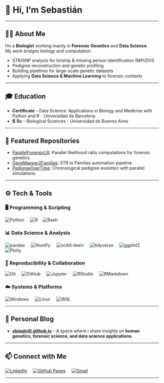 # 👋 Hi, I’m Sebastián 

---

## 👨‍🔬 About Me 

I’m a **Biologist** working mainly in **Forensic Genetics** and **Data Science**.  
My work bridges biology and computation:  
- STR/SNP analysis for kinship & missing person identification (MPI/DVI)  
- Pedigree reconstruction and genetic profiling  
- Building pipelines for large-scale genetic datasets  
- Applying **Data Science & Machine Learning** to forensic contexts  

---

## 🎓 Education

- **Certificate** – Data Science: Applications in Biology and Medicine with Python and R - Universidad de Barcelona
- **B.Sc** – Biological Sciences - Universidad de Buenos Aires

---

## 📂 Featured Repositories  

- [ParallelForensicLR](https://github.com/sbiagini0/ParallelForensicLR): Parallel likelihood ratio computations for forensic genetics.  
- [GeneMapper2Familias](https://github.com/sbiagini0/GeneMapper2Familias): STR to Familias automation pipeline.
- [PedigreeOverTime](https://github.com/sbiagini0/PedigreeOverTime): Chronological pedigree evolution with parallel simulations.
  
---

## ⚙️ Tech & Tools  

### 🖥️ Programming & Scripting  

![Python](https://img.shields.io/badge/Python-3776AB?style=for-the-badge&logo=python&logoColor=white) &nbsp;&nbsp;&nbsp;
![R](https://img.shields.io/badge/R-276DC3?style=for-the-badge&logo=r&logoColor=white)&nbsp;&nbsp;&nbsp;
![Bash](https://img.shields.io/badge/Bash-4EAA25?style=for-the-badge&logo=gnubash&logoColor=white) &nbsp;&nbsp;&nbsp;

### 📊 Data Science & Analysis  

![pandas](https://img.shields.io/badge/pandas-150458?style=for-the-badge&logo=pandas&logoColor=white) &nbsp;&nbsp;&nbsp;
![NumPy](https://img.shields.io/badge/numpy-013243?style=for-the-badge&logo=numpy&logoColor=white) &nbsp;&nbsp;&nbsp;
![scikit-learn](https://img.shields.io/badge/scikit--learn-F7931E?style=for-the-badge&logo=scikit-learn&logoColor=white) &nbsp;&nbsp;&nbsp;
![tidyverse](https://img.shields.io/badge/tidyverse-1A162D?style=for-the-badge&logo=R&logoColor=white) &nbsp;&nbsp;&nbsp;
![ggplot2](https://img.shields.io/badge/ggplot2-276DC3?style=for-the-badge&logo=r&logoColor=white) &nbsp;&nbsp;&nbsp;
![Plotly](https://img.shields.io/badge/plotly-3F4F75?style=for-the-badge&logo=plotly&logoColor=white) &nbsp;&nbsp;&nbsp;

### 📂 Reproducibility & Collaboration  

![Git](https://img.shields.io/badge/Git-F05032?style=for-the-badge&logo=git&logoColor=white) &nbsp;&nbsp;&nbsp;
![GitHub](https://img.shields.io/badge/GitHub-181717?style=for-the-badge&logo=github&logoColor=white) &nbsp;&nbsp;&nbsp;
![Jupyter](https://img.shields.io/badge/Jupyter-F37626?style=for-the-badge&logo=jupyter&logoColor=white) &nbsp;&nbsp;&nbsp;
![RStudio](https://img.shields.io/badge/RStudio-75AADB?style=for-the-badge&logo=rstudio&logoColor=white) &nbsp;&nbsp;&nbsp;
![RMarkdown](https://img.shields.io/badge/RMarkdown-2C3E50?style=for-the-badge&logo=r&logoColor=white) &nbsp;&nbsp;&nbsp;

### ☁️ Systems & Platforms  

![Windows](https://img.shields.io/badge/Windows-0078D6?style=for-the-badge&logo=windows&logoColor=white) &nbsp;&nbsp;&nbsp;
![Linux](https://img.shields.io/badge/Linux-FCC624?style=for-the-badge&logo=linux&logoColor=black) &nbsp;&nbsp;&nbsp;
![WSL](https://img.shields.io/badge/WSL-0A97F5?style=for-the-badge&logo=ubuntu&logoColor=white) &nbsp;&nbsp;&nbsp;

---

## 📖 Personal Blog  

- **[sbiagini0.github.io](https://sbiagini0.github.io/)** – A space where I share insights on **human genetics, forensic science, and data science applications**.

---

## 📫 Connect with Me  

[![LinkedIn](https://img.shields.io/badge/LinkedIn-0A66C2?style=for-the-badge&logo=linkedin&logoColor=white)](https://www.linkedin.com/in/sebastian-biagini) &nbsp;&nbsp;&nbsp;
[![GitHub Pages](https://img.shields.io/badge/Blog-181717?style=for-the-badge&logo=github&logoColor=white)](https://sbiagini0.github.io) &nbsp;&nbsp;&nbsp;
[![Gmail](https://img.shields.io/badge/Email-D14836?style=for-the-badge&logo=gmail&logoColor=white)](mailto:) &nbsp;&nbsp;&nbsp;

---

